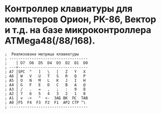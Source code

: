 # Контроллер клавиатуры для компьтеров Орион, РК-86, Вектор и т.д. на базе микроконтроллера ATMega48(/88/168).
    
```
;  Реализована матрица клавиатуры
; -----------------------------------
;    │ D7  D6  D5  D4  D3  D2  D1  D0
; ---+-------------------------------
; A7 │SPC  ^   ]   \   [   Z   Y   X
; A6 │ W   V   U   T   S   R   Q   P
; A5 │ O   N   M   L   K   J   I   H
; A4 │ G   F   E   D   C   B   A   @
; A3 │ /   .   =   ,   ;   :   9   8
; A2 │ 7   6   5   4   3   2   1   0
; A1 │ v  ->   ^  <-  ЗАБ ВК  ПС  TAB
; A0 │F5  F4  F3  F2  F1  AP2 CTP ^\
; -----------------------------------
```
